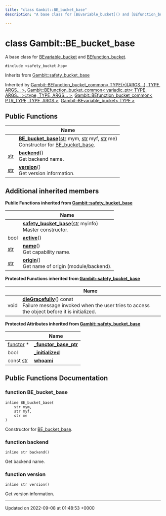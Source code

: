 ```yaml
---
title: "class Gambit::BE_bucket_base"
description: "A base class for [BEvariable_bucket]() and [BEfunction_bucket](). "

---
```


# class Gambit::BE_bucket_base



A base class for [BEvariable_bucket]() and [BEfunction_bucket](). 


`#include <safety_bucket.hpp>`

Inherits from [Gambit::safety_bucket_base](/documentation/code/classes/classgambit_1_1safety__bucket__base/)

Inherited by [Gambit::BEfunction_bucket_common< TYPE(*)(ARGS...), TYPE, ARGS... >](/documentation/code/classes/classgambit_1_1befunction__bucket__common/), [Gambit::BEfunction_bucket_common< variadic_ptr< TYPE, ARGS... >::type, TYPE, ARGS... >](/documentation/code/classes/classgambit_1_1befunction__bucket__common/), [Gambit::BEfunction_bucket_common< PTR_TYPE, TYPE, ARGS >](/documentation/code/classes/classgambit_1_1befunction__bucket__common/), [Gambit::BEvariable_bucket< TYPE >](/documentation/code/classes/classgambit_1_1bevariable__bucket/)

## Public Functions

|                | Name           |
| -------------- | -------------- |
| | **[BE_bucket_base](/documentation/code/classes/classgambit_1_1be__bucket__base/#function-gambitbe-bucket-base-be-bucket-base)**([str](/documentation/code/namespaces/namespacegambit/#typedef-gambit-str) mym, [str](/documentation/code/namespaces/namespacegambit/#typedef-gambit-str) myf, [str](/documentation/code/namespaces/namespacegambit/#typedef-gambit-str) me)<br>Constructor for [BE_bucket_base](/documentation/code/classes/classgambit_1_1be__bucket__base/).  |
| [str](/documentation/code/namespaces/namespacegambit/#typedef-gambit-str) | **[backend](/documentation/code/classes/classgambit_1_1be__bucket__base/#function-gambitbe-bucket-base-backend)**()<br>Get backend name.  |
| [str](/documentation/code/namespaces/namespacegambit/#typedef-gambit-str) | **[version](/documentation/code/classes/classgambit_1_1be__bucket__base/#function-gambitbe-bucket-base-version)**()<br>Get version information.  |

## Additional inherited members

**Public Functions inherited from [Gambit::safety_bucket_base](/documentation/code/classes/classgambit_1_1safety__bucket__base/)**

|                | Name           |
| -------------- | -------------- |
| | **[safety_bucket_base](/documentation/code/classes/classgambit_1_1safety__bucket__base/#function-gambitsafety-bucket-base-safety-bucket-base)**([str](/documentation/code/namespaces/namespacegambit/#typedef-gambit-str) myinfo)<br>Master constructor.  |
| bool | **[active](/documentation/code/classes/classgambit_1_1safety__bucket__base/#function-gambitsafety-bucket-base-active)**() |
| [str](/documentation/code/namespaces/namespacegambit/#typedef-gambit-str) | **[name](/documentation/code/classes/classgambit_1_1safety__bucket__base/#function-gambitsafety-bucket-base-name)**()<br>Get capability name.  |
| [str](/documentation/code/namespaces/namespacegambit/#typedef-gambit-str) | **[origin](/documentation/code/classes/classgambit_1_1safety__bucket__base/#function-gambitsafety-bucket-base-origin)**()<br>Get name of origin (module/backend).  |

**Protected Functions inherited from [Gambit::safety_bucket_base](/documentation/code/classes/classgambit_1_1safety__bucket__base/)**

|                | Name           |
| -------------- | -------------- |
| void | **[dieGracefully](/documentation/code/classes/classgambit_1_1safety__bucket__base/#function-gambitsafety-bucket-base-diegracefully)**() const<br>Failure message invoked when the user tries to access the object before it is initialized.  |

**Protected Attributes inherited from [Gambit::safety_bucket_base](/documentation/code/classes/classgambit_1_1safety__bucket__base/)**

|                | Name           |
| -------------- | -------------- |
| [functor](/documentation/code/classes/classgambit_1_1functor/) * | **[_functor_base_ptr](/documentation/code/classes/classgambit_1_1safety__bucket__base/#variable-gambitsafety-bucket-base-functor-base-ptr)**  |
| bool | **[_initialized](/documentation/code/classes/classgambit_1_1safety__bucket__base/#variable-gambitsafety-bucket-base-initialized)**  |
| const [str](/documentation/code/namespaces/namespacegambit/#typedef-gambit-str) | **[whoami](/documentation/code/classes/classgambit_1_1safety__bucket__base/#variable-gambitsafety-bucket-base-whoami)**  |


## Public Functions Documentation

### function BE_bucket_base

```
inline BE_bucket_base(
    str mym,
    str myf,
    str me
)
```

Constructor for [BE_bucket_base](/documentation/code/classes/classgambit_1_1be__bucket__base/). 

### function backend

```
inline str backend()
```

Get backend name. 

### function version

```
inline str version()
```

Get version information. 

-------------------------------

Updated on 2022-09-08 at 01:48:53 +0000